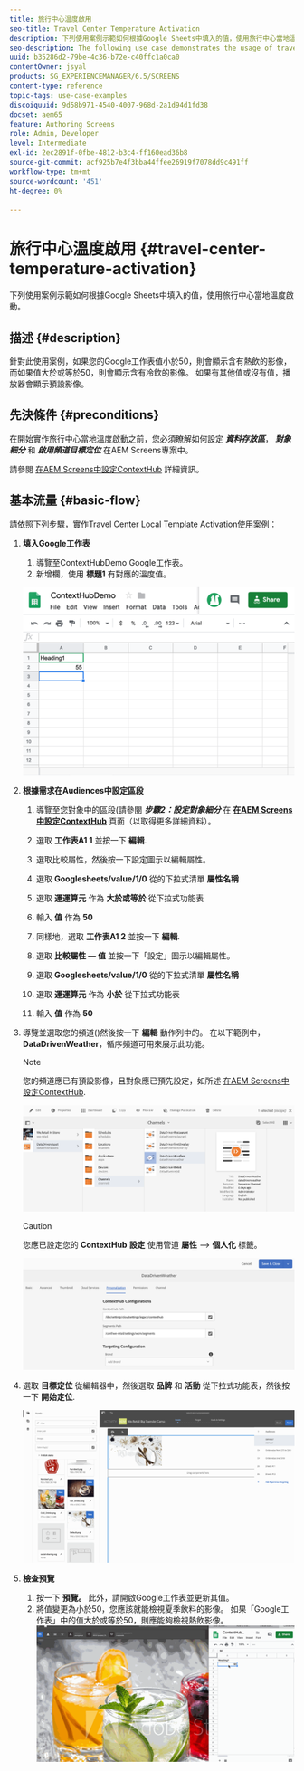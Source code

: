 ```yaml
---
title: 旅行中心溫度啟用
seo-title: Travel Center Temperature Activation
description: 下列使用案例示範如何根據Google Sheets中填入的值，使用旅行中心當地溫度啟動。
seo-description: The following use case demonstrates the usage of travel center local temperature activation based on the values populated in Google Sheets.
uuid: b35286d2-79be-4c36-b72e-c40ffc1a0ca0
contentOwner: jsyal
products: SG_EXPERIENCEMANAGER/6.5/SCREENS
content-type: reference
topic-tags: use-case-examples
discoiquuid: 9d58b971-4540-4007-968d-2a1d94d1fd38
docset: aem65
feature: Authoring Screens
role: Admin, Developer
level: Intermediate
exl-id: 2ec2891f-0fbe-4812-b3c4-ff160ead36b8
source-git-commit: acf925b7e4f3bba44ffee26919f7078dd9c491ff
workflow-type: tm+mt
source-wordcount: '451'
ht-degree: 0%

---
```


# 旅行中心溫度啟用 {#travel-center-temperature-activation}

下列使用案例示範如何根據Google Sheets中填入的值，使用旅行中心當地溫度啟動。

## 描述 {#description}

針對此使用案例，如果您的Google工作表值小於50，則會顯示含有熱飲的影像，而如果值大於或等於50，則會顯示含有冷飲的影像。 如果有其他值或沒有值，播放器會顯示預設影像。

## 先決條件 {#preconditions}

在開始實作旅行中心當地溫度啟動之前，您必須瞭解如何設定 ***資料存放區***， ***對象細分*** 和 ***啟用頻道目標定位*** 在AEM Screens專案中。

請參閱 [在AEM Screens中設定ContextHub](configuring-context-hub.md) 詳細資訊。

## 基本流量 {#basic-flow}

請依照下列步驟，實作Travel Center Local Template Activation使用案例：

1. **填入Google工作表**

   1. 導覽至ContextHubDemo Google工作表。
   1. 新增欄，使用 **標題1** 有對應的溫度值。

   ![screen_shot_2019-05-08at112911am](assets/screen_shot_2019-05-08at112911am.png)

1. **根據需求在Audiences中設定區段**

   1. 導覽至您對象中的區段(請參閱 ***步驟2：設定對象細分*** 在 **[在AEM Screens中設定ContextHub](configuring-context-hub.md)** 頁面（以取得更多詳細資料）。

   1. 選取 **工作表A1 1** 並按一下 **編輯**.

   1. 選取比較屬性，然後按一下設定圖示以編輯屬性。
   1. 選取 **Googlesheets/value/1/0** 從的下拉式清單 **屬性名稱**

   1. 選取 **運運算元** 作為 **大於或等於** 從下拉式功能表

   1. 輸入 **值** 作為 **50**

   1. 同樣地，選取 **工作表A1 2** 並按一下 **編輯**.

   1. 選取 **比較屬性 — 值** 並按一下「設定」圖示以編輯屬性。
   1. 選取 **Googlesheets/value/1/0** 從的下拉式清單 **屬性名稱**

   1. 選取 **運運算元** 作為 **小於** 從下拉式功能表

   1. 輸入 **值** 作為 **50**

1. 導覽並選取您的頻道()然後按一下 **編輯** 動作列中的。 在以下範例中， **DataDrivenWeather**，循序頻道可用來展示此功能。

   >[!NOTE]
   >
   >您的頻道應已有預設影像，且對象應已預先設定，如所述 [在AEM Screens中設定ContextHub](configuring-context-hub.md).

   ![screen_shot_2019-05-08at113022am](assets/screen_shot_2019-05-08at113022am.png)

   >[!CAUTION]
   >
   >您應已設定您的 **ContextHub** **設定** 使用管道 **屬性** —> **個人化** 標籤。

   ![screen_shot_2019-05-08at114106am](assets/screen_shot_2019-05-08at114106am.png)

1. 選取 **目標定位** 從編輯器中，然後選取 **品牌** 和 **活動** 從下拉式功能表，然後按一下 **開始定位**.

   ![new_activity3](assets/new_activity3.gif)

1. **檢查預覽**

   1. 按一下 **預覽。** 此外，請開啟Google工作表並更新其值。
   1. 將值變更為小於50，您應該就能檢視夏季飲料的影像。 如果「Google工作表」中的值大於或等於50，則應能夠檢視熱飲影像。
   ![result3](assets/result3.gif)
